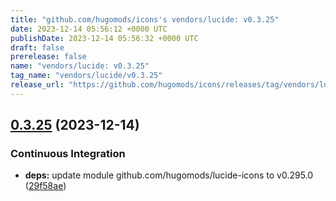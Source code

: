 ```yaml
---
title: "github.com/hugomods/icons's vendors/lucide: v0.3.25"
date: 2023-12-14 05:56:12 +0000 UTC
publishDate: 2023-12-14 05:56:32 +0000 UTC
draft: false
prerelease: false
name: "vendors/lucide: v0.3.25"
tag_name: "vendors/lucide/v0.3.25"
release_url: "https://github.com/hugomods/icons/releases/tag/vendors/lucide/v0.3.25"
---
```


## [0.3.25](https://github.com/hugomods/icons/compare/vendors/lucide/v0.3.24...vendors/lucide/v0.3.25) (2023-12-14)


### Continuous Integration

* **deps:** update module github.com/hugomods/lucide-icons to v0.295.0 ([29f58ae](https://github.com/hugomods/icons/commit/29f58ae89b26a38c8f4e952d2064689b9c7498cb))
